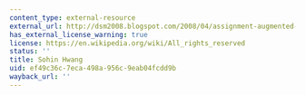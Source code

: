 ```yaml
---
content_type: external-resource
external_url: http://dsm2008.blogspot.com/2008/04/assignment-augmented-interaction-part-1.html
has_external_license_warning: true
license: https://en.wikipedia.org/wiki/All_rights_reserved
status: ''
title: Sohin Hwang
uid: ef49c36c-7eca-498a-956c-9eab04fcdd9b
wayback_url: ''
---
```

